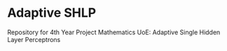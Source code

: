 # Adaptive SHLP
 Repository for 4th Year Project Mathematics UoE: Adaptive Single Hidden Layer Perceptrons
